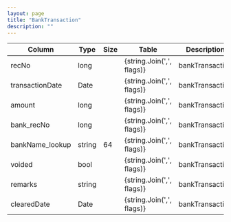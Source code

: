 ```yaml
---
layout: page
title: "BankTransaction"
description: ""
---
```




| Column | Type | Size | Table | Description |
| ------ | ---- | ---- | ----- | ----------- |
| recNo | long |  | {string.Join(',', flags)} | bankTransaction | 
| transactionDate | Date |  | {string.Join(',', flags)} | bankTransaction | 
| amount | long |  | {string.Join(',', flags)} | bankTransaction | 
| bank_recNo | long |  | {string.Join(',', flags)} | bankTransaction | 
| bankName_lookup | string | 64 | {string.Join(',', flags)} | bankTransaction | 
| voided | bool |  | {string.Join(',', flags)} | bankTransaction | 
| remarks | string |  | {string.Join(',', flags)} | bankTransaction | 
| clearedDate | Date |  | {string.Join(',', flags)} | bankTransaction | 


